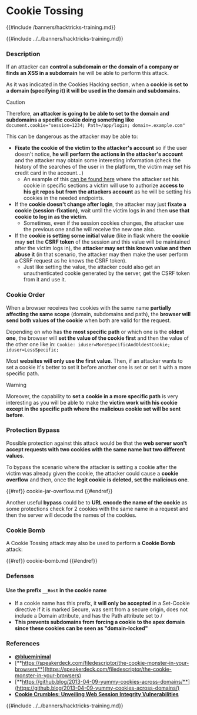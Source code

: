 # Cookie Tossing
{{#include /banners/hacktricks-training.md}}


{{#include ../../banners/hacktricks-training.md}}

### Description

If an attacker can **control a subdomain or the domain of a company or finds an XSS in a subdomain** he will be able to perform this attack.

As it was indicated in the Cookies Hacking section, when a **cookie is set to a domain (specifying it) it will be used in the domain and subdomains.**

> [!CAUTION]
> Therefore, **an attacker is going to be able to set to the domain and subdomains a specific cookie doing something like** `document.cookie="session=1234; Path=/app/login; domain=.example.com"`

This can be dangerous as the attacker may be able to:

- **Fixate the cookie of the victim to the attacker's account** so if the user doesn't notice, **he will perform the actions in the attacker's account** and the attacker may obtain some interesting information (check the history of the searches of the user in the platform, the victim may set his credit card in the account...)
  - An example of this [can be found here](https://snyk.io/articles/hijacking-oauth-flows-via-cookie-tossing/) where the attacker set his cookie in specific sections a victim will use to authorize **access to his git repos but from the attackers account** as he will be setting his cookies in the needed endpoints.
- If the **cookie doesn't change after login**, the attacker may just **fixate a cookie (session-fixation)**, wait until the victim logs in and then **use that cookie to log in as the victim**.
  - Sometimes, even if the session cookies changes, the attacker use the previous one and he will receive the new one also.
- If the **cookie is setting some initial value** (like in flask where the **cookie** may **set** the **CSRF token** of the session and this value will be maintained after the victim logs in), the **attacker may set this known value and then abuse it** (in that scenario, the attacker may then make the user perform a CSRF request as he knows the CSRF token).
  - Just like setting the value, the attacker could also get an unauthenticated cookie generated by the server, get the CSRF token from it and use it.

### Cookie Order

When a browser receives two cookies with the same name **partially affecting the same scope** (domain, subdomains and path), the **browser will send both values of the cookie** when both are valid for the request.

Depending on who has **the most specific path** or which one is the **oldest one**, the browser will **set the value of the cookie first** and then the value of the other one like in: `Cookie: iduser=MoreSpecificAndOldestCookie; iduser=LessSpecific;`

Most **websites will only use the first value**. Then, if an attacker wants to set a cookie it's better to set it before another one is set or set it with a more specific path.

> [!WARNING]
> Moreover, the capability to **set a cookie in a more specific path** is very interesting as you will be able to make the **victim work with his cookie except in the specific path where the malicious cookie set will be sent before**.

### Protection Bypass

Possible protection against this attack would be that the **web server won't accept requests with two cookies with the same name but two different values**.

To bypass the scenario where the attacker is setting a cookie after the victim was already given the cookie, the attacker could cause a **cookie overflow** and then, once the **legit cookie is deleted, set the malicious one**.

{{#ref}}
cookie-jar-overflow.md
{{#endref}}

Another useful **bypass** could be to **URL encode the name of the cookie** as some protections check for 2 cookies with the same name in a request and then the server will decode the names of the cookies.

### Cookie Bomb

A Cookie Tossing attack may also be used to perform a **Cookie Bomb** attack:

{{#ref}}
cookie-bomb.md
{{#endref}}

### Defense**s**

#### **Use the prefix `__Host` in the cookie name**

- If a cookie name has this prefix, it **will only be accepted** in a Set-Cookie directive if it is marked Secure, was sent from a secure origin, does not include a Domain attribute, and has the Path attribute set to /
- **This prevents subdomains from forcing a cookie to the apex domain since these cookies can be seen as "domain-locked"**

### References

- [**@blueminimal**](https://twitter.com/blueminimal)
- [**https://speakerdeck.com/filedescriptor/the-cookie-monster-in-your-browsers**](https://speakerdeck.com/filedescriptor/the-cookie-monster-in-your-browsers)
- [**https://github.blog/2013-04-09-yummy-cookies-across-domains/**](https://github.blog/2013-04-09-yummy-cookies-across-domains/)
- [**Cookie Crumbles: Unveiling Web Session Integrity Vulnerabilities**](https://www.youtube.com/watch?v=F_wAzF4a7Xg)

{{#include ../../banners/hacktricks-training.md}}
